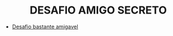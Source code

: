 <h1 align="center">DESAFIO AMIGO SECRETO </h1>

* [Desafio bastante amigavel](#descrição-do-projeto)
